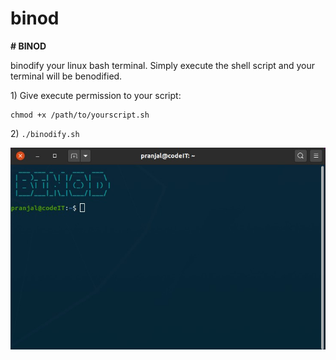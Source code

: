 # binod
**\# BINOD**

binodify your linux bash terminal. Simply execute the shell script and your terminal will be benodified.

1\) Give execute permission to your script:
   
    chmod +x /path/to/yourscript.sh
   
2\) ```./binodify.sh```


![binod](binod.jpg?raw=true "Title")
